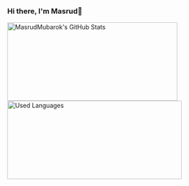 ### Hi there, I'm Masrud👋

<img align="left" alt="MasrudMubarok's GitHub Stats" src="https://github-readme-stats.vercel.app/api?username=MasrudMubarok&&show_icons=true&title_color=3792cb&icon_color=3792cb&text_color=ffffff&bg_color=1b1e32&hide=border" height=180 width=390/>

<img align="left" alt="Used Languages" src="https://github-readme-stats.vercel.app/api/top-langs/?username=MasrudMubarok&hide=html&title_color=3792cb&icon_color=3792cb&text_color=ffffff&bg_color=1b1e32&layout=compact" height=180 width=400/>
